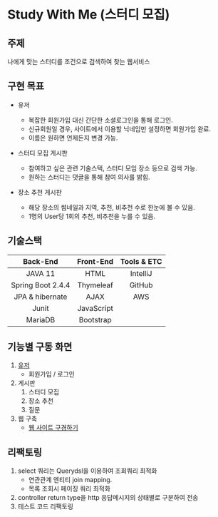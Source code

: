 # Study With Me (스터디 모집)
 
## 주제
나에게 맞는 스터디를 조건으로 검색하여 찾는 웹서비스

## 구현 목표
- 유저
    - 복잡한 회원가입 대신 간단한 소셜로그인을 통해 로그인.
    - 신규회원일 경우, 사이트에서 이용할 닉네임만 설정하면 회원가입 완료.
    - 이름은 원하면 언제든지 변경 가능.

- 스터디 모집 게시판
    - 참여하고 싶은 관련 기술스택, 스터디 모임 장소 등으로 검색 가능.
    - 원하는 스터디는 댓글을 통해 참여 의사를 밝힘.

- 장소 추천 게시판
    - 해당 장소의 썸네일과 지역, 추천, 비추천 수로 한눈에 볼 수 있음.
    - 1명의 User당 1회의 추천, 비추천을 누를 수 있음.
  
  
## 기술스택
|Back-End|Front-End|Tools & ETC|
|:---:|:---:|:---:|
|JAVA 11|HTML|IntelliJ|
|Spring Boot 2.4.4|Thymeleaf|GitHub|
|JPA & hibernate|AJAX|AWS|
|Junit|JavaScript||
|MariaDB|Bootstrap||
  


## 기능별 구동 화면

1. [유저](/docs/function/user.md)
    - 회원가입 / 로그인
2. 게시판
    1. 스터디 모집
    2. 장소 추천
    3. 질문
3. 웹 구축
    - [웹 사이트 구경하기](http://ec2-15-164-33-81.ap-northeast-2.compute.amazonaws.com:8080/)

## 리팩토링
1. select 쿼리는 Querydsl을 이용하여 조회쿼리 최적화
    - 연관관계 엔티티 join mapping.
    - 목록 조회시 페이징 쿼리 최적화
2. controller return type을 http 응답메시지의 상태별로 구분하여 전송
3. 테스트 코드 리팩토링

